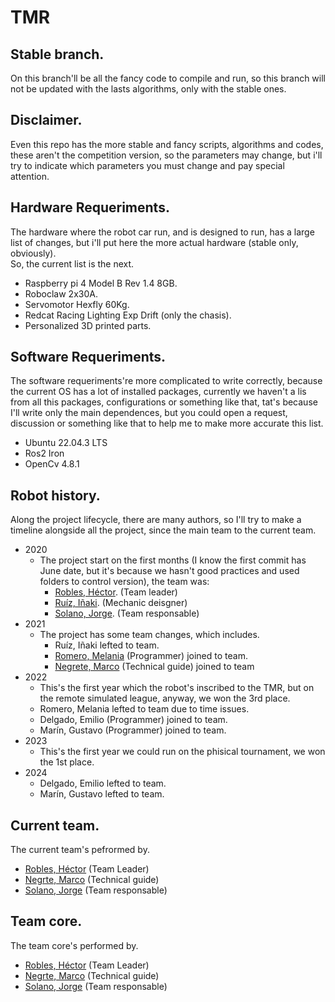 # TMR

## Stable branch.
On this branch'll be all the fancy code to compile and run, so this branch will
not be updated with the lasts algorithms, only with the stable ones.

## Disclaimer.
Even this repo has the more stable and fancy scripts, algorithms and codes,
these aren't the competition version, so the parameters may change, but i'll
try to indicate which parameters you must change and pay special attention.

## Hardware Requeriments.
The hardware where the robot car run, and is designed to run, has a large list
of changes, but i'll put here the more actual hardware (stable only,
obviously).  
So, the current list is the next.  
- Raspberry pi 4 Model B Rev 1.4 8GB.
- Roboclaw 2x30A.
- Servomotor Hexfly 60Kg.
- Redcat Racing Lighting Exp Drift (only the chasis).
- Personalized 3D printed parts.

## Software Requeriments.
The software requeriments're more complicated to write correctly, because the
current OS has a lot of installed packages, currently we haven't a lis from
all this packages, configurations or something like that, tat's because I'll
write only the main dependences, but you could open a request, discussion or
something like that to help me to make more accurate this list.  
- Ubuntu 22.04.3 LTS
- Ros2 Iron
- OpenCv 4.8.1

## 

## Robot history.
Along the project lifecycle, there are many authors, so I'll try to make a
timeline alongside all the project, since the main team to the current team.  
- 2020
  - The project start on the first months (I know the first commit has June
date, but it's because we hasn't good practices and used folders to control
version), the team was:
    - [Robles, Héctor](https://github.com/Hector290601). (Team leader)
    - [Ruíz, Iñaki](https://github.com/Ricardo-Inaqui). (Mechanic deisgner)
    - [Solano, Jorge](https://github.com/jrg-sln). (Team responsable)
- 2021
  - The project has some team changes, which includes.
    - Ruíz, Iñaki lefted to team.
    - [Romero, Melania](https://github.com/melaniaromero) (Programmer) joined to team.
    - [Negrete, Marco](https://github.com/mnegretev) (Technical guide) joined to team
- 2022
  - This's the first year which the robot's inscribed to the TMR, but on the
remote simulated league, anyway, we won the 3rd place.
  - Romero, Melania lefted to team due to time issues.
  - Delgado, Emilio (Programmer) joined to team.
  - Marín, Gustavo (Programmer) joined to team.
- 2023
  - This's the first year we could run on the phisical tournament, we won the
1st place.
- 2024
  - Delgado, Emilio lefted to team.
  - Marín, Gustavo lefted to team.

## Current team.
The current team's pefrormed by.
- [Robles, Héctor](https://github.com/Hector290601) (Team Leader)
- [Negrte, Marco](https://github.com/mnegretev) (Technical guide)
- [Solano, Jorge](https://github.com/jrg-sln) (Team responsable)

## Team core.
The team core's performed by.
- [Robles, Héctor](https://github.com/Hector290601) (Team Leader)
- [Negrte, Marco](https://github.com/mnegretev) (Technical guide)
- [Solano, Jorge](https://github.com/jrg-sln) (Team responsable)


